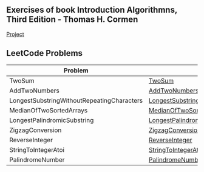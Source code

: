 ## Exercises of book Introduction Algorithmns, Third Edition - Thomas H. Cormen

[Project](https://github.com/Igor-de-Araujo-Alvarenga/LeetCode/blob/master/IntroductionAlgorithms)

## LeetCode Problems

| Problem                   | Solution                             | Tests   |
|---------------------------|--------------------------------------|---------|
| TwoSum                    | [TwoSum](https://github.com/Igor-de-Araujo-Alvarenga/LeetCode/blob/master/LeetCode/Algorithms/TwoSum.cs) | [Test](https://github.com/Igor-de-Araujo-Alvarenga/LeetCode/blob/master/TestSolutions/TwoSumTests.cs) |
| AddTwoNumbers                    | [AddTwoNumbers](https://github.com/Igor-de-Araujo-Alvarenga/LeetCode/blob/master/LeetCode/Algorithms/AddTwoNumbers.cs) | [Test](https://github.com/Igor-de-Araujo-Alvarenga/LeetCode/blob/master/TestSolutions/AddTwoNumbersTests.cs)
| LongestSubstringWithoutRepeatingCharacters                    | [LongestSubstringWithoutRepeatingCharacters](https://github.com/Igor-de-Araujo-Alvarenga/LeetCode/blob/master/LeetCode/Algorithms/LongestSubstringWithoutRepeatingCharacters.cs) | [Test](https://github.com/Igor-de-Araujo-Alvarenga/LeetCode/blob/master/TestSolutions/LongestSubstringWithoutRepeatingCharactersTest.cs)
| MedianOfTwoSortedArrays                    | [MedianOfTwoSortedArrays](https://github.com/Igor-de-Araujo-Alvarenga/LeetCode/blob/master/LeetCode/Algorithms/MedianOfTwoSortedArrays.cs) | [Test](https://github.com/Igor-de-Araujo-Alvarenga/LeetCode/blob/master/TestSolutions/MedianOfTwoSortedArraysTests.cs)
| LongestPalindromicSubstring                    | [LongestPalindromicSubstring](https://github.com/Igor-de-Araujo-Alvarenga/LeetCode/blob/master/LeetCode/Algorithms/LongestPalindromicSubstring.cs) | [Test](https://github.com/Igor-de-Araujo-Alvarenga/LeetCode/blob/master/TestSolutions/LongestPalindromicSubstringTests.cs)
| ZigzagConversion                    | [ZigzagConversion](https://github.com/Igor-de-Araujo-Alvarenga/LeetCode/blob/master/LeetCode/Algorithms/ZigZagConversion.cs) | [Test](https://github.com/Igor-de-Araujo-Alvarenga/LeetCode/blob/master/TestSolutions/ZigzagConversionTests.cs)
| ReverseInteger                    | [ReverseInteger](https://github.com/Igor-de-Araujo-Alvarenga/LeetCode/blob/master/LeetCode/Algorithms/ReverseInteger.cs) | [Test](https://github.com/Igor-de-Araujo-Alvarenga/LeetCode/blob/master/TestSolutions/ReverseIntegerTests.cs)
| StringToIntegerAtoi                    | [StringToIntegerAtoi](https://github.com/Igor-de-Araujo-Alvarenga/LeetCode/blob/master/LeetCode/Algorithms/StringToIntegerAtoi.cs) | [Test](https://github.com/Igor-de-Araujo-Alvarenga/LeetCode/blob/master/TestSolutions/StringToIntegerAtoiTests.cs)
| PalindromeNumber                    | [PalindromeNumber](https://github.com/Igor-de-Araujo-Alvarenga/LeetCode/blob/master/LeetCode/Algorithms/PalindromeNumber.cs) | [Test](https://github.com/Igor-de-Araujo-Alvarenga/LeetCode/blob/master/TestSolutions/PalindromeNumberTests.cs)
